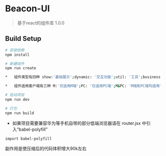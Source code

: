 # Beacon-UI

> 基于react的组件库 1.0.0

## Build Setup

``` bash
# 安装依赖
npm install

# 新建组件
npm run create

*   组件类型有四种 show:'基础展示';dynamic: '交互功能';util: '工具';business: '业务定制';

*   组件适用客户端有三种 M:'仅适用M端';PC: '仅适用PC端';M&PC: 'M端和PC端均适用'

# 启动项目
npm run dev

# 打包
npm run build
```

*   如果项目需要兼容华为等手机自带的部分低端浏览器请在 router.jsx 中引入“babel-polyfill”
```
import babel-polyfill
```
副作用是使压缩后的代码体积增大90k左右

